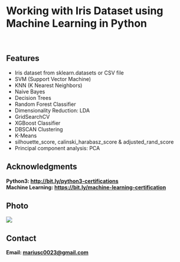 <h1>Working with Iris Dataset using Machine Learning in Python</h1>
<br>
<h2>Features</h2>
<ul>
  <li>Iris dataset from sklearn.datasets or CSV file</li>
  <li>SVM (Support Vector Machine)</li>
  <li>KNN (K Nearest Neighbors)</li>
  <li>Naive Bayes</li>
  <li>Decision Trees</li>
  <li>Random Forest Classifier</li>
  <li>Dimensionality Reduction: LDA</li>
  <li>GridSearchCV</li>
  <li>XGBoost Classifier</li>
  <li>DBSCAN Clustering</li>
  <li>K-Means</li>
  <li>silhouette_score, calinski_harabasz_score & adjusted_rand_score</li>
  <li>Principal component analysis: PCA</li>
</ul>
  
<h2>Acknowledgments</h2>

<b> Python3: http://bit.ly/python3-certifications <b>
<br>
<b> Machine Learning: https://bit.ly/machine-learning-certification <b>


<h2>Photo</h2>
<img src="photo.png">
<br>


<h2>Contact</h2>

<b> Email: mariusc0023@gmail.com </b>

